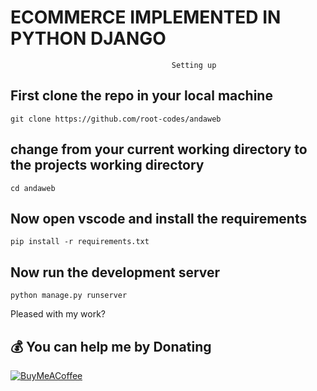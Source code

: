 # ECOMMERCE IMPLEMENTED IN PYTHON DJANGO

                                        Setting up

## First clone the repo in your local machine
```
git clone https://github.com/root-codes/andaweb
```
## change from your current working directory to the projects working directory

```
cd andaweb
```

## Now open vscode and install the requirements

```
pip install -r requirements.txt
```
## Now run the development server

```
python manage.py runserver
```
Pleased with my work?
 
## 💰 You can help me by Donating
[![BuyMeACoffee](https://img.shields.io/badge/Buy%20Me%20a%20Coffee-ffdd00?style=for-the-badge&logo=buy-me-a-coffee&logoColor=black)](https://buymeacoffee.com/toor) 

